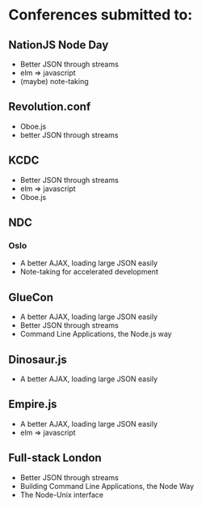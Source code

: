 # Conferences submitted to:

## NationJS Node Day
- Better JSON through streams
- elm => javascript
- (maybe) note-taking

## Revolution.conf
- Oboe.js
- better JSON through streams

## KCDC
- Better JSON through streams
- elm => javascript
- Oboe.js

## NDC
### Oslo
- A better AJAX, loading large JSON easily
- Note-taking for accelerated development

## GlueCon
- A better AJAX, loading large JSON easily
- Better JSON through streams
- Command Line Applications, the Node.js way

## Dinosaur.js
- A better AJAX, loading large JSON easily

## Empire.js
- A better AJAX, loading large JSON easily
- elm => javascript

## Full-stack London
- Better JSON through streams
- Building Command Line Applications, the Node Way
- The Node-Unix interface
